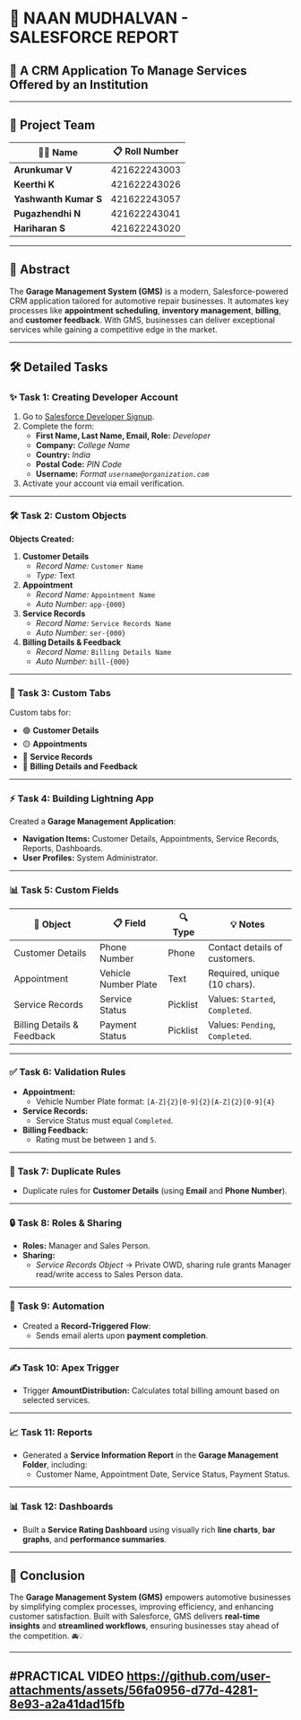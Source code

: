 # 🎯 **NAAN MUDHALVAN - SALESFORCE REPORT**  
## 🚀 **A CRM Application To Manage Services Offered by an Institution**  

---

## 🌟 **Project Team**  
| **👨‍💻 Name**           | **📋 Roll Number**  |
|------------------------|--------------------|
| **Arunkumar V**       | 421622243003       |
| **Keerthi K**         | 421622243026       |
| **Yashwanth Kumar S** | 421622243057       |
| **Pugazhendhi N**     | 421622243041       |
| **Hariharan S**       | 421622243020       |

---

## 📝 **Abstract**  
The **Garage Management System (GMS)** is a modern, Salesforce-powered CRM application tailored for automotive repair businesses. It automates key processes like **appointment scheduling**, **inventory management**, **billing**, and **customer feedback**. With GMS, businesses can deliver exceptional services while gaining a competitive edge in the market.

---

## 🛠️ **Detailed Tasks**

### ✨ **Task 1: Creating Developer Account**  
1. Go to [Salesforce Developer Signup](https://developer.salesforce.com/).  
2. Complete the form:  
   - **First Name, Last Name, Email, Role:** *Developer*  
   - **Company:** *College Name*  
   - **Country:** *India*  
   - **Postal Code:** *PIN Code*  
   - **Username:** *Format `username@organization.com`*  
3. Activate your account via email verification.  

---

### 🛠️ **Task 2: Custom Objects**  
**Objects Created:**  
1. **Customer Details**  
   - *Record Name:* `Customer Name`  
   - *Type:* Text  
2. **Appointment**  
   - *Record Name:* `Appointment Name`  
   - *Auto Number:* `app-{000}`  
3. **Service Records**  
   - *Record Name:* `Service Records Name`  
   - *Auto Number:* `ser-{000}`  
4. **Billing Details & Feedback**  
   - *Record Name:* `Billing Details Name`  
   - *Auto Number:* `bill-{000}`  

---

### 🔖 **Task 3: Custom Tabs**  
Custom tabs for:  
- 🟢 **Customer Details**  
- 🟡 **Appointments**  
- 🔵 **Service Records**  
- 🔴 **Billing Details and Feedback**

---

### ⚡ **Task 4: Building Lightning App**  
Created a **Garage Management Application**:  
- **Navigation Items:** Customer Details, Appointments, Service Records, Reports, Dashboards.  
- **User Profiles:** System Administrator.  

---

### 📊 **Task 5: Custom Fields**  
| **📂 Object**                 | **📋 Field**             | **🔍 Type**      | **💡 Notes**                   |
|-------------------------------|-------------------------|-----------------|--------------------------------|
| Customer Details              | Phone Number           | Phone           | Contact details of customers. |
| Appointment                   | Vehicle Number Plate   | Text            | Required, unique (10 chars).  |
| Service Records               | Service Status         | Picklist        | Values: `Started`, `Completed`.|
| Billing Details & Feedback    | Payment Status         | Picklist        | Values: `Pending`, `Completed`.|

---

### ✅ **Task 6: Validation Rules**  
- **Appointment:**  
  - Vehicle Number Plate format: `[A-Z]{2}[0-9]{2}[A-Z]{2}[0-9]{4}`  
- **Service Records:**  
  - Service Status must equal `Completed`.  
- **Billing Feedback:**  
  - Rating must be between `1` and `5`.  

---

### 👥 **Task 7: Duplicate Rules**  
- Duplicate rules for **Customer Details** (using **Email** and **Phone Number**).  

---

### 🔒 **Task 8: Roles & Sharing**  
- **Roles:** Manager and Sales Person.  
- **Sharing:**  
  - *Service Records Object* → Private OWD, sharing rule grants Manager read/write access to Sales Person data.

---

### 📧 **Task 9: Automation**  
- Created a **Record-Triggered Flow**:  
  - Sends email alerts upon **payment completion**.  

---

### ✍️ **Task 10: Apex Trigger**  
- Trigger **AmountDistribution:** Calculates total billing amount based on selected services.

---

### 📈 **Task 11: Reports**  
- Generated a **Service Information Report** in the **Garage Management Folder**, including:  
  - Customer Name, Appointment Date, Service Status, Payment Status.  

---

### 📊 **Task 12: Dashboards**  
- Built a **Service Rating Dashboard** using visually rich **line charts**, **bar graphs**, and **performance summaries**.  

---

## 🌟 **Conclusion**  
The **Garage Management System (GMS)** empowers automotive businesses by simplifying complex processes, improving efficiency, and enhancing customer satisfaction. Built with Salesforce, GMS delivers **real-time insights** and **streamlined workflows**, ensuring businesses stay ahead of the competition. 🚘💡

---
#**PRACTICAL VIDEO**
https://github.com/user-attachments/assets/56fa0956-d77d-4281-8e93-a2a41dad15fb
---
